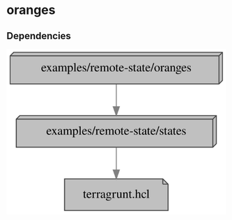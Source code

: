 # oranges

## Dependencies

![Dependency graph](graph.svg)

<!--- BEGIN_TF_DOCS --->
<!--- END_TF_DOCS --->
